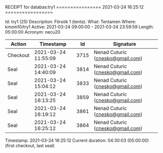 RECEIPT for databas:try1
================ 2021-03-24 16:25:12 =================

Id:          try1 (25)
Description: Försök 1 (tenta).
What:        Tentamen
Where:       kmom10/try1
Active:      2021-03-24 09:00:00 - 2021-03-24 23:59:59
Length:      05:00:00
Acronym:     necu20

| Action   | Timestamp           | Id    | Signature |
|----------|---------------------|-------|-----------|
| Checkout | 2021-03-24 11:55:09 |  3715 | Nenad Cuturic (cnesko@gmail.com) |
| Seal     | 2021-03-24 14:40:09 |  3814 | Nenad Cuturic (cnesko@gmail.com) |
| Seal     | 2021-03-24 15:04:12 |  3833 | Nenad Cuturic (cnesko@gmail.com) |
| Seal     | 2021-03-24 16:13:25 |  3859 | Nenad Cuturic (cnesko@gmail.com) |
| Seal     | 2021-03-24 16:19:12 |  3861 | Nenad Cuturic (cnesko@gmail.com) |
| Seal     | 2021-03-24 16:25:12 |  3864 | Nenad Cuturic (cnesko@gmail.com) |

Timestamp:        2021-03-24 16:25:12
Current duration: 04:30:03 (05:00:00) (first checkout, last seal)

